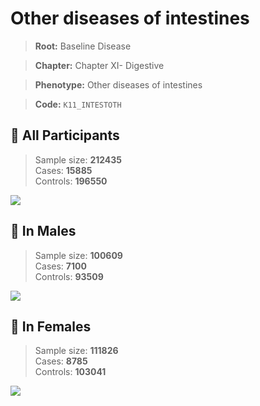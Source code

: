 # Other diseases of intestines

> **Root:** Baseline Disease  

> **Chapter:** Chapter XI- Digestive  

> **Phenotype:** Other diseases of intestines  

> **Code:** `K11_INTESTOTH`

## 🧪 All Participants  
> Sample size: **212435**  
> Cases: **15885**  
> Controls: **196550**
<img src="/Disease/Figures/ALL/Baseline/K11_INTESTOTH.png"/>
<CsvTable src="/Disease_Data/ALL/Baseline/LG_K11_INTESTOTH.csv" label="🔍 View full results" />

## 👨 In Males  
> Sample size: **100609**  
> Cases: **7100**  
> Controls: **93509**
<img src="/Disease/Figures/Male/Baseline/K11_INTESTOTH.png"/>
<CsvTable src="/Disease_Data/Male/Baseline/LG_K11_INTESTOTH.csv" label="🔍 View full results" />

## 👩 In Females  
> Sample size: **111826**  
> Cases: **8785**  
> Controls: **103041**
<img src="/Disease/Figures/Female/Baseline/K11_INTESTOTH.png"/>
<CsvTable src="/Disease_Data/Female/Baseline/LG_K11_INTESTOTH.csv" label="🔍 View full results" />
